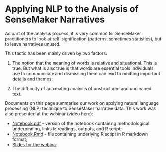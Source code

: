 # Applying NLP to the Analysis of SenseMaker Narratives


As part of the analysis process, it is very common for SenseMaker practitioners to look at self-signification (patterns, sometimes statistics), but to leave narratives unused. 

This tactic has been mainly driven by two factors:

1. The notion that the meaning of words is relative and situational. This is true. But what is also true is that words are essential tools individuals use to communicate and dismissing them can lead to omitting important details and themes;

2. The difficulty of automating analysis of unstructured and uncleaned text. 

Documents on this page summarise our work on applying natural language processing (NLP) technique to SenseMaker narrative data. This work was also presented at the webinar (video here):

-	[Notebook.pdf](Notebook.pdf)  - version of the notebook containing methodological underpinning, links to readings, outputs, and R script;
-	[Notebook.Rmd](Notebook.Rmd) - file containing underlying R script in R markdown format;
-	[Slides for the webinar](webinar_nlp.pdf).
